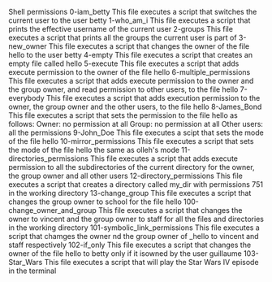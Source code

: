 Shell permissions
0-iam_betty
This file executes a script that switches the current user to the user betty
1-who_am_i
This file executes a script that prints the effective username of the current user
2-groups
This file executes a script that prints all the groups the current user is part of
3-new_owner
This file executes a script that changes the owner of the file hello to the user betty
4-empty
This file executes a script that creates an empty file called hello
5-execute
This file executes a script that adds execute permission to the owner of the file hello
6-multiple_permissions
This file executes a script that adds execute permission to the owner and the group owner, and read permission to other users, to the file hello
7-everybody
This file executes a script that adds execution permission to the owner, the group owner and the other users, to the file hello
8-James_Bond
This file executes a script that sets the permission to the file hello as follows:
Owner: no permission at all
Group: no permission at all
Other users: all the permissions
9-John_Doe
This file executes a scipt that sets the mode of the file hello
10-mirror_permissions
This file executes a script that sets the mode of the file hello the same as olleh's mode
11-directories_permissions
This file executes a script that adds execute permission to all the subdirectories of the current directory for the owner, the group owner and all other users
12-directory_permissions
This file executes a script that creates a directory called my_dir with permissions 751 in the working directory
13-change_group
This file executes a script that changes the group owner to school for the file hello
100-change_owner_and_group
This file executes a script that changes the owner to vincent and the group owner to staff for all the files and directories in the working directory
101-symbolic_link_permissions
This file executes a script that chamges the owner nd the group owner of _hello to vincent and staff respectively
102-if_only
This file executes a script that changes the owner of the file hello to betty only if it isowned by the user guillaume
103-Star_Wars
This file executes a script that will play the Star Wars IV episode in the terminal 
